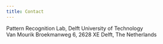 ```yaml
---
title: Contact
---
```


Pattern Recognition Lab, Delft University of Technology <br>
Van Mourik Broekmanweg 6, 2628 XE Delft, The Netherlands

